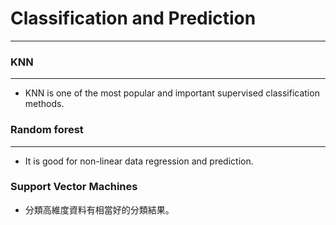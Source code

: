 # Classification and Prediction
---

<script src="../../js/general.js"></script>

### KNN
---

* KNN is one of the most popular and important supervised classification methods.

### Random forest
---

* It is good for non-linear data regression and prediction.

### Support Vector Machines

* 分類高維度資料有相當好的分類結果。